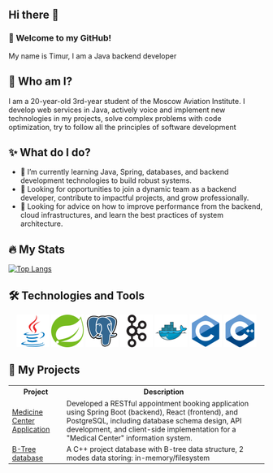 ## Hi there 👋

### 🌟 Welcome to my GitHub!
My name is Timur, I am a Java backend developer

## 🌟 Who am I?
I am a 20-year-old 3rd-year student of the Moscow Aviation Institute. I develop web services in Java, actively voice and implement new technologies in my projects, solve complex problems with code optimization, try to follow all the principles of software development

## ✨ What do I do?

- 🌱 I’m currently learning Java, Spring, databases, and backend development technologies to build robust systems.
- 👯 Looking for opportunities to join a dynamic team as a backend developer, contribute to impactful projects, and grow professionally.
- 🤔 Looking for advice on how to improve performance from the backend, cloud infrastructures, and learn the best practices of system architecture.

## :fire: My Stats

[![Top Langs](https://github-readme-stats.vercel.app/api/top-langs/?username=Ukorp&layout=pie&exclude_repo=mp_os)](https://github.com/anuraghazra/github-readme-stats)

## 🛠️ Technologies and Tools
<p align="center">
  <img src="https://github.com/devicons/devicon/blob/master/icons/java/java-original.svg" width="64" height="64" alt="Java">
  <img src="https://github.com/devicons/devicon/blob/master/icons/spring/spring-original.svg" width="64" height="64" alt="Spring Boot"/>
  <img src="https://github.com/devicons/devicon/blob/master/icons/postgresql/postgresql-original.svg" width="64" height="64" alt="PostgreSQL"/>
  <img src="https://github.com/devicons/devicon/blob/master/icons/apachekafka/apachekafka-original.svg" width="64" height="64" alt="Apache Kafka"/>
  <img src="https://github.com/devicons/devicon/blob/master/icons/docker/docker-original.svg" width="64" height="64" alt="Docker">
  <img src="https://github.com/devicons/devicon/blob/master/icons/c/c-original.svg" width="64" height="64" alt="C"/>
  <img src="https://github.com/devicons/devicon/blob/master/icons/cplusplus/cplusplus-original.svg" width="64" height="64" alt="C++"/>
</p>

## 💼 My Projects
<table>
  <tr>
    <th>Project</th>
    <th>Description</th>
  </tr>
  <tr>
    <td><a href="https://github.com/Ukorp/medicine-server">Medicine Center Application</a></td>
    <td>Developed a RESTful appointment booking application using Spring Boot (backend), React (frontend), and PostgreSQL, including database schema design, API development, and client-side implementation for a "Medical Center" information system.</td>
  </tr>
  <tr>
    <td><a href="https://github.com/Ukorp/mp_os/tree/project">B-Tree database</a></td>
    <td>A C++ project database with B-tree data structure, 2 modes data storing: in-memory/filesystem</td>
  </tr>
</table>
